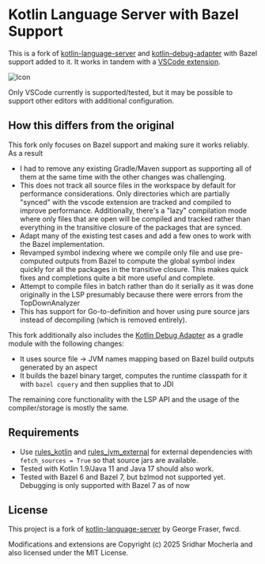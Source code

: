 # Kotlin Language Server with Bazel Support

This is a fork of [kotlin-language-server](https://github.com/fwcd/kotlin-language-server) and [kotlin-debug-adapter](https://github.com/fwcd/kotlin-debug-adapter) with Bazel support added to it. It works in tandem with a [VSCode extension](https://github.com/smocherla-brex/bazel-kotlin-vscode-extension).


![Icon](Icon128.png)

Only VSCode currently is supported/tested, but it may be possible to support other editors with additional configuration.

## How this differs from the original

This fork only focuses on Bazel support and making sure it works reliably. As a result
- I had to remove any existing Gradle/Maven support as supporting all of them at the same time with the other changes was challenging.
- This does not track all source files in the workspace by default for performance considerations. Only directories which are partially "synced"
 with the vscode extension are tracked and compiled to improve performance. Additionally, there's a "lazy" compilation mode where only files that are open
 will be compiled and tracked rather than everything in the transitive closure of the packages that are synced.
- Adapt many of the existing test cases and add a few ones to work with the Bazel implementation.
- Revamped symbol indexing where we compile only file and use pre-computed outputs from Bazel to compute the global symbol index quickly for all the packages in the transitive closure. This makes quick fixes and completions quite a bit more useful and complete.
- Attempt to compile files in batch rather than do it serially as it was done originally in the LSP presumably because there were errors from the TopDownAnalyzer
- This has support for Go-to-definition and hover using pure source jars instead of decompiling (which is removed entirely).


This fork additionally also includes the [Kotlin Debug Adapter](https://github.com/fwcd/kotlin-debug-adapter) as a gradle module with the following changes:
- It uses source file -> JVM names mapping based on Bazel build outputs generated by an aspect
- It builds the bazel binary target, computes the runtime classpath for it with `bazel cquery` and then supplies that to JDI

The remaining core functionality with the LSP API and the usage of the compiler/storage is mostly the same.

## Requirements
- Use [rules_kotlin](https://github.com/bazelbuild/rules_kotlin) and [rules_jvm_external](https://github.com/bazel-contrib/rules_jvm_external) for external dependencies with `fetch_sources = True` so that source jars are available.
- Tested with Kotlin 1.9/Java 11 and Java 17 should also work.
- Tested with Bazel 6 and Bazel 7, but bzlmod not supported yet. Debugging is only supported with Bazel 7 as of now

## License

This project is a fork of [kotlin-language-server](https://github.com/fwcd/kotlin-language-server) by George Fraser, fwcd.

Modifications and extensions are Copyright (c) 2025 Sridhar Mocherla and also licensed under the MIT License.
